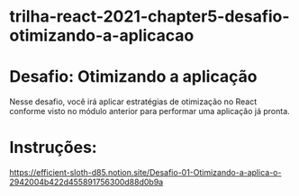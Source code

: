 # trilha-react-2021-chapter5-desafio-otimizando-a-aplicacao

# Desafio: Otimizando a aplicação
Nesse desafio, você irá aplicar estratégias de otimização no React conforme visto no módulo anterior para performar uma aplicação já pronta.

# Instruções:
https://efficient-sloth-d85.notion.site/Desafio-01-Otimizando-a-aplica-o-2942004b422d455891756300d88d0b9a
